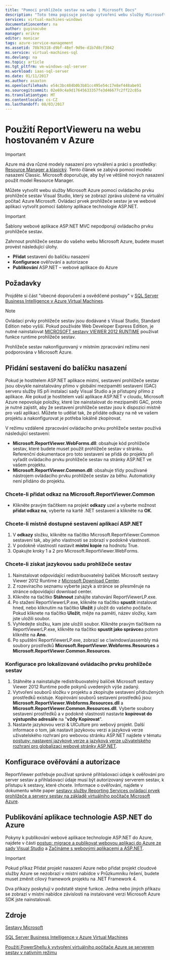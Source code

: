 ```yaml
---
title: "Pomocí prohlížeče sestav na webu | Microsoft Docs"
description: "Toto téma popisuje postup vytvoření webu služby Microsoft Azure pomocí ovládacího prvku prohlížeče sestav Visual Studio, který se zobrazí zpráva uložené na virtuální počítač Azure Microsoft."
services: virtual-machines-windows
documentationcenter: na
author: guyinacube
manager: erikre
editor: monicar
tags: azure-service-management
ms.assetid: 78b76318-d9bf-48ef-9d9e-d1b7d8cf3042
ms.service: virtual-machines-sql
ms.devlang: na
ms.topic: article
ms.tgt_pltfrm: vm-windows-sql-server
ms.workload: iaas-sql-server
ms.date: 01/11/2017
ms.author: asaxton
ms.openlocfilehash: e54c3bc484b0b3b81cc495e54c17e8ef448abe91
ms.sourcegitcommit: 02e69c4a9d17645633357fe3d46677c2ff22c85a
ms.translationtype: MT
ms.contentlocale: cs-CZ
ms.lasthandoff: 08/03/2017
---
```

# <a name="use-reportviewer-in-a-web-site-hosted-in-azure"></a>Použití ReportVieweru na webu hostovaném v Azure
> [!IMPORTANT] 
> Azure má dva různé modely nasazení pro vytváření a práci s prostředky: [Resource Manager a klasický](../../../azure-resource-manager/resource-manager-deployment-model.md). Tento článek se zabývá pomocí modelu nasazení Classic. Microsoft doporučuje, aby byl ve většině nových nasazení použit model Resource Manager.

Můžete vytvořit webu služby Microsoft Azure pomocí ovládacího prvku prohlížeče sestav Visual Studio, který se zobrazí zpráva uložené na virtuální počítač Azure Microsoft. Ovládací prvek prohlížeče sestav je ve webové aplikaci vytvořit pomocí šablony aplikace technologie ASP.NET.

> [!IMPORTANT]
> Šablony webové aplikace ASP.NET MVC nepodporují ovládacího prvku prohlížeče sestav.

Zahrnout prohlížeče sestav do vašeho webu Microsoft Azure, budete muset provést následující úlohy.

* **Přidat** sestavení do balíčku nasazení
* **Konfigurace** ověřování a autorizace
* **Publikování** ASP.NET – webové aplikace do Azure

## <a name="prerequisites"></a>Požadavky
Projděte si část "obecné doporučení a osvědčené postupy" v [SQL Server Business Intelligence v Azure Virtual Machines](../classic/ps-sql-bi.md).

> [!NOTE]
> Ovládací prvky prohlížeče sestav jsou dodávané s Visual Studio, Standard Edition nebo vyšší. Pokud používáte Web Developer Express Edition, je nutné nainstalovat [MICROSOFT sestavy VIEWER 2012 RUNTIME](https://www.microsoft.com/download/details.aspx?id=35747) používat funkce runtime prohlížeče sestav.
> 
> Prohlížeče sestav nakonfigurovaný v místním zpracování režimu není podporována v Microsoft Azure.

## <a name="adding-assemblies-to-the-deployment-package"></a>Přidání sestavení do balíčku nasazení
Pokud je hostitelem ASP.NET aplikace místní, sestavení prohlížeče sestav jsou obvykle nainstalovány přímo v globální mezipaměti sestavení (GAC) serveru služby IIS při instalaci sady Visual Studio a je přístupný přímo z aplikace. Ale pokud je hostitelem vaší aplikace ASP.NET v cloudu, Microsoft Azure nepovoluje položky, které lze nainstalovat do mezipaměti GAC, proto je nutné zajistit, aby že sestavení prohlížeče sestav jsou k dispozici místně pro vaši aplikaci. Můžete to udělat tak, že přidáte odkazy na ně ve vašem projektu a nakonfigurovat je potřeba lokálně zkopírovat.

V režimu vzdálené zpracování ovládacího prvku prohlížeče sestav používá následující sestavení:

* **Microsoft.ReportViewer.WebForms.dll**: obsahuje kód prohlížeče sestav, které budete muset použít prohlížeče sestav v stránku. Referenční dokumentace pro toto sestavení se přidá do projektu při vyřadit ovládacího prvku prohlížeče sestav na stránky ASP.NET ve vašem projektu.
* **Microsoft.ReportViewer.Common.dll**: obsahuje třídy používané nástrojem ovládacího prvku prohlížeče sestav za běhu. Automaticky není přidáno do projektu.

### <a name="to-add-a-reference-to-microsoftreportviewercommon"></a>Chcete-li přidat odkaz na Microsoft.ReportViewer.Common
* Klikněte pravým tlačítkem na projekt **odkazy** uzel a vyberte možnost **přidat odkaz na**, vyberte na kartě .NET sestavení a klikněte na **OK**.

### <a name="to-make-the-assemblies-locally-accessible-by-your-aspnet-application"></a>Chcete-li místně dostupné sestavení aplikací ASP.NET
1. V **odkazy** složku, klikněte na tlačítko Microsoft.ReportViewer.Common sestavení tak, aby jeho vlastnosti se zobrazí v podokně vlastností.
2. V podokně vlastností nastavit **místní kopie** na hodnotu True.
3. Opakujte kroky 1 a 2 pro Microsoft.ReportViewer.WebForms.

### <a name="to-get-reportviewer-language-pack"></a>Chcete-li získat jazykovou sadu prohlížeče sestav
1. Nainstalovat odpovídající redistribuovatelný balíček Microsoft sestavy Viewer 2012 Runtime z [Microsoft Download Center](http://go.microsoft.com/fwlink/?LinkId=317386).
2. Z rozevíracího seznamu vyberte jazyk a stránce se přesměruje na stránce odpovídající download center.
3. Klikněte na tlačítko **Stáhnout** zahájíte stahování ReportViewerLP.exe.
4. Po stažení ReportViewerLP.exe, klikněte na tlačítko **spustit** instalovat hned, nebo kliknutím na tlačítko **Uložit** ji uložit do vašeho počítače. Pokud kliknete na tlačítko **Uložit**, mějte na paměti, název složky, kam jste uložili soubor.
5. Vyhledejte složku, kam jste uložili soubor. Klikněte pravým tlačítkem na ReportViewerLP.exe, klikněte na tlačítko **spustit jako správce**a potom klikněte na **Ano**.
6. Po spuštění ReportViewerLP.exe, zobrazí se c:\windows\assembly má soubory prostředků **Microsoft.ReportViewer.Webforms.Resources** a **Microsoft.ReportViewer.Common.Resources**.

### <a name="to-configure-for-localized-reportviewer-control"></a>Konfigurace pro lokalizované ovládacího prvku prohlížeče sestav
1. Stáhněte a nainstalujte redistribuovatelný balíček Microsoft sestavy Viewer 2012 Runtime podle pokynů uvedených výše zadaný.
2. Vytvoření <language> souborů složku v projektu a zkopírujte sestavení přidružených prostředků existuje. Kopírování souborů sestavení prostředků jsou: **Microsoft.ReportViewer.Webforms.Resources.dll** a **Microsoft.ReportViewer.Common.Resources.dll**. Vyberte soubory sestavení prostředků a v podokně vlastností nastavte **kopírovat do výstupního adresáře** na "**vždy Kopírovat**".
3. Nastavte jazykovou verzi & UICulture pro webový projekt. Další informace o tom, jak nastavit jazykovou verzi a jazyková verze uživatelského rozhraní pro webovou stránku ASP.NET najdete v tématu [postupy: nastavení jazykové verze a jazyková verze uživatelského rozhraní pro globalizaci webové stránky ASP.NET](http://go.microsoft.com/fwlink/?LinkId=237461).

## <a name="configuring-authentication-and-authorization"></a>Konfigurace ověřování a autorizace
ReportViewer potřebuje používat správné přihlašovací údaje k ověřování pro server sestav a přihlašovací údaje musí být autorizovaný serverem sestav, k přístupu k sestavy, které chcete. Informace o ověřování, najdete v dokumentu white paper [sestavy služby Reporting Services ovládací prvek prohlížeče a servery sestav na základě virtuálního počítače Microsoft Azure](https://msdn.microsoft.com/library/azure/dn753698.aspx).

## <a name="publish-the-aspnet-web-application-to-azure"></a>Publikování aplikace technologie ASP.NET do Azure
Pokyny k publikování webové aplikace technologie ASP.NET do Azure, najdete v části [postup: migrace a publikovat webovou aplikaci do Azure ze sady Visual Studio](../../../vs-azure-tools-migrate-publish-web-app-to-cloud-service.md) a [Začínáme s webovými aplikacemi a ASP.NET](../../../app-service-web/app-service-web-get-started-dotnet.md).

> [!IMPORTANT]
> Pokud příkaz Přidat projekt nasazení Azure nebo přidat projekt cloudové služby Azure se nezobrazí v místní nabídce v Průzkumníku řešení, budete muset změnit cílový framework projektu na .NET Framework 4.
> 
> Dva příkazy poskytují v podstatě stejné funkce. Jedna nebo jiných příkazu se zobrazí v místní nabídce závislosti na instalované verzi Microsoft Azure SDK jste nainstalovali.
> 
> 

## <a name="resources"></a>Zdroje
[Sestavy Microsoft](http://go.microsoft.com/fwlink/?LinkId=205399)

[SQL Server Business Intelligence v Azure Virtual Machines](../classic/ps-sql-bi.md)

[Použití PowerShellu k vytvoření virtuálního počítače Azure se serverem sestav v nativním režimu](../classic/ps-sql-report.md)

